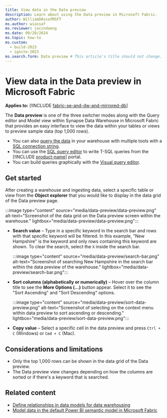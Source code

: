 ```yaml
---
title: View data in the Data preview
description: Learn about using the Data preview in Microsoft Fabric.
author: WilliamDAssafMSFT
ms.author: wiassaf
ms.reviewer: jacindaeng
ms.date: 09/20/2024
ms.topic: how-to
ms.custom:
  - build-2023
  - ignite-2023
ms.search.form: Data preview # This article's title should not change. If so, contact engineering.
---
```

# View data in the Data preview in Microsoft Fabric

**Applies to:** [!INCLUDE [fabric-se-and-dw-and-mirrored-db](includes/applies-to-version/fabric-se-and-dw-and-mirrored-db.md)]

The **Data preview** is one of the three switcher modes along with the Query editor and Model view within Synapse Data Warehouse in Microsoft Fabric that provides an easy interface to view the data within your tables or views to preview sample data (top 1,000 rows).

- You can also [query the data](query-warehouse.md) in your warehouse with multiple tools with a [SQL connection string](connectivity.md).
- You can use the [SQL query editor](sql-query-editor.md) to write T-SQL queries from the [!INCLUDE [product-name](../includes/product-name.md)] portal.
- You can build queries graphically with the [Visual query editor](visual-query-editor.md).

## Get started

After creating a warehouse and ingesting data, select a specific table or view from the **Object explorer** that you would like to display in the data grid of the Data preview page.

:::image type="content" source="media/data-preview/data-preview.png" alt-text="Screenshot of the data grid on the Data preview screen within the warehouse." lightbox="media/data-preview/data-preview.png":::

 - **Search value** – Type in a specific keyword in the search bar and rows with that specific keyword will be filtered. In this example, "New Hampshire" is the keyword and only rows containing this keyword are shown. To clear the search, select the `X` inside the search bar.

    :::image type="content" source="media/data-preview/search-bar.png" alt-text="Screenshot of searching New Hampshire in the search bar within the data preview of the warehouse." lightbox="media/data-preview/search-bar.png":::

 - **Sort columns (alphabetically or numerically)** – Hover over the column title to see the **More Options (...)** button appear. Select it to see the "Sort Ascending" and "Sort Descending" options.

    :::image type="content" source="media/data-preview/sort-data-preview.png" alt-text="Screenshot of selecting on the context menu within data preview to sort ascending or descending." lightbox="media/data-preview/sort-data-preview.png":::

 - **Copy value** – Select a specific cell in the data preview and press `Ctrl + C` (Windows) or `Cmd + C` (Mac).

## Considerations and limitations

 - Only the top 1,000 rows can be shown in the data grid of the Data preview.
 - The Data preview view changes depending on how the columns are sorted or if there's a keyword that is searched.

## Related content

- [Define relationships in data models for data warehousing](data-modeling-defining-relationships.md)
- [Model data in the default Power BI semantic model in Microsoft Fabric](default-power-bi-semantic-model.md)
